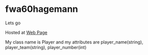 # fwa60hagemann
Lets go 

Hosted at [Web Page](https://fwa60hagemann.herokuapp.com/)

My class name is Player and my attributes are player_name(string), player_team(string), player_number(int)
